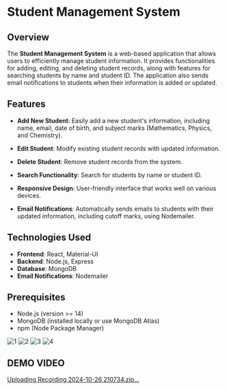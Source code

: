 # Student Management System

## Overview

The **Student Management System** is a web-based application that allows users to efficiently manage student information. It provides functionalities for adding, editing, and deleting student records, along with features for searching students by name and student ID. The application also sends email notifications to students when their information is added or updated.

## Features

- **Add New Student**: Easily add a new student's information, including name, email, date of birth, and subject marks (Mathematics, Physics, and Chemistry).
  
- **Edit Student**: Modify existing student records with updated information.
  
- **Delete Student**: Remove student records from the system.

- **Search Functionality**: Search for students by name or student ID.

- **Responsive Design**: User-friendly interface that works well on various devices.

- **Email Notifications**: Automatically sends emails to students with their updated information, including cutoff marks, using Nodemailer.

## Technologies Used

- **Frontend**: React, Material-UI
- **Backend**: Node.js, Express
- **Database**: MongoDB
- **Email Notifications**: Nodemailer

## Prerequisites

- Node.js (version >= 14)
- MongoDB (installed locally or use MongoDB Atlas)
- npm (Node Package Manager)

![1](https://github.com/user-attachments/assets/9fa40597-b044-426e-85f2-f9bae8a53566)
![2](https://github.com/user-attachments/assets/0ca710fe-db55-420f-9696-172224a101c3)
![3](https://github.com/user-attachments/assets/ad899db9-f87d-421e-babf-35787a7e3dc7)
![4](https://github.com/user-attachments/assets/43e59c96-e729-4eed-a495-46e0fc181c86)


## DEMO VIDEO

[Uploading Recording 2024-10-26 210734.zip…]()
